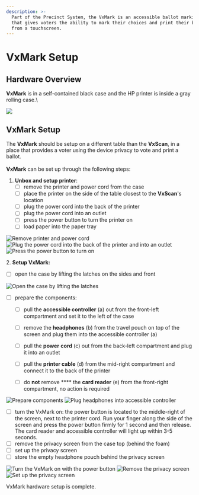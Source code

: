 ```yaml
---
description: >-
  Part of the Precinct System, the VxMark is an accessible ballot marking device
  that gives voters the ability to mark their choices and print their ballot
  from a touchscreen.
---
```


# VxMark Setup

## Hardware Overview

**VxMark** is in a self-contained black case and the HP printer is inside a gray rolling case.\


![](<../../.gitbook/assets/Vxmark with printer in case.png>)

## VxMark Setup

The **VxMark** should be setup on a different table than the **VxScan**, in a place that provides a voter using the device privacy to vote and print a ballot.\
\
**VxMark** can be set up through the following steps:

1. **Unbox and setup printer**:&#x20;
   * [ ] remove the printer and power cord from the case
   * [ ] place the printer on the side of the table closest to the **VxScan**'s location
   * [ ] plug the power cord into the back of the printer
   * [ ] plug the power cord into an outlet
   * [ ] press the power button to turn the printer on
   * [ ] load paper into the paper tray

![Remove printer and power cord](<../../.gitbook/assets/printer in case.png>) ![Plug the power cord into the back of the printer and into an outlet](<../../.gitbook/assets/printer power cord.png>) ![Press the power button to turn on](<../../.gitbook/assets/printer power button (1).png>)

2\. **Setup VxMark:**

* [ ] open the case by lifting the latches on the sides and front

![Open the case by lifting the latches](<../../.gitbook/assets/vxmark case latches highlighted.png>)

*   [ ] prepare the components:

    * [ ] pull the **accessible controller** (a) out from the front-left compartment and set it to the left of the case
    * [ ] remove the **headphones** (b) from the travel pouch on top of the screen and plug them into the accessible controller (a)
    * [ ] pull the **power** **cord** (c) out from the back-left compartment and plug it into an outlet
    * [ ] pull the **printer cable** (d) from the mid-right compartment and connect it to the back of the printer
    * [ ] do **not** remove **** the **card reader** (e) from the front-right compartment, no action is required



![Prepare components](<../../.gitbook/assets/components .png>) ![Plug headphones into accessible controller](<../../.gitbook/assets/accessible controller.png>)

* [ ] turn the VxMark on: the power button is located to the middle-right of the screen, next to the printer cord. Run your finger along the side of the screen and press the power button firmly for 1 second and then release. The card reader and accessible controller will light up within 3-5 seconds.
* [ ] remove the privacy screen from the case top (behind the foam)
* [ ] set up the privacy screen
* [ ] store the empty headphone pouch behind the privacy screen

![Turn the VxMark on with the power button](<../../.gitbook/assets/power button.png>) ![Remove the privacy screen](<../../.gitbook/assets/privacy screen.png>) ![Set up the privacy screen](<../../.gitbook/assets/privacy sleeve on.png>)

VxMark hardware setup is complete.&#x20;
